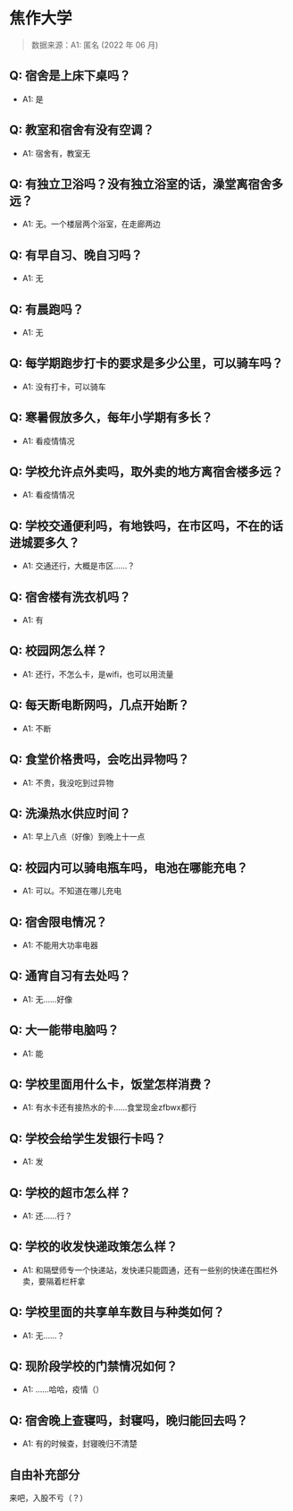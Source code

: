 # 焦作大学

> 数据来源：A1: 匿名 (2022 年 06 月)

## Q: 宿舍是上床下桌吗？

- A1: 是

## Q: 教室和宿舍有没有空调？

- A1: 宿舍有，教室无

## Q: 有独立卫浴吗？没有独立浴室的话，澡堂离宿舍多远？

- A1: 无。一个楼层两个浴室，在走廊两边

## Q: 有早自习、晚自习吗？

- A1: 无

## Q: 有晨跑吗？

- A1: 无

## Q: 每学期跑步打卡的要求是多少公里，可以骑车吗？

- A1: 没有打卡，可以骑车

## Q: 寒暑假放多久，每年小学期有多长？

- A1: 看疫情情况

## Q: 学校允许点外卖吗，取外卖的地方离宿舍楼多远？

- A1: 看疫情情况

## Q: 学校交通便利吗，有地铁吗，在市区吗，不在的话进城要多久？

- A1: 交通还行，大概是市区……？

## Q: 宿舍楼有洗衣机吗？

- A1: 有

## Q: 校园网怎么样？

- A1: 还行，不怎么卡，是wifi，也可以用流量

## Q: 每天断电断网吗，几点开始断？

- A1: 不断

## Q: 食堂价格贵吗，会吃出异物吗？

- A1: 不贵，我没吃到过异物

## Q: 洗澡热水供应时间？

- A1: 早上八点（好像）到晚上十一点

## Q: 校园内可以骑电瓶车吗，电池在哪能充电？

- A1: 可以。不知道在哪儿充电

## Q: 宿舍限电情况？

- A1: 不能用大功率电器

## Q: 通宵自习有去处吗？

- A1: 无……好像

## Q: 大一能带电脑吗？

- A1: 能

## Q: 学校里面用什么卡，饭堂怎样消费？

- A1: 有水卡还有接热水的卡……食堂现金zfbwx都行

## Q: 学校会给学生发银行卡吗？

- A1: 发

## Q: 学校的超市怎么样？

- A1: 还……行？

## Q: 学校的收发快递政策怎么样？

- A1: 和隔壁师专一个快递站，发快递只能圆通，还有一些别的快递在围栏外卖，要隔着栏杆拿

## Q: 学校里面的共享单车数目与种类如何？

- A1: 无……？

## Q: 现阶段学校的门禁情况如何？

- A1: ……哈哈，疫情（）

## Q: 宿舍晚上查寝吗，封寝吗，晚归能回去吗？

- A1: 有的时候查，封寝晚归不清楚

## 自由补充部分

来吧，入股不亏（？）